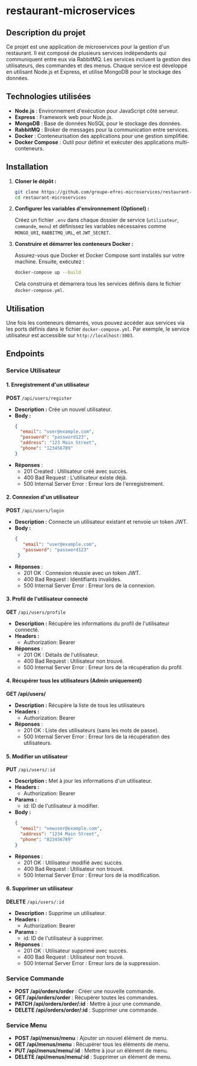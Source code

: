 # restaurant-microservices

## Description du projet

Ce projet est une application de microservices pour la gestion d'un restaurant. Il est composé de plusieurs services indépendants qui communiquent entre eux via RabbitMQ. Les services incluent la gestion des utilisateurs, des commandes et des menus. Chaque service est développé en utilisant Node.js et Express, et utilise MongoDB pour le stockage des données.

## Technologies utilisées

- **Node.js** : Environnement d'exécution pour JavaScript côté serveur.
- **Express** : Framework web pour Node.js.
- **MongoDB** : Base de données NoSQL pour le stockage des données.
- **RabbitMQ** : Broker de messages pour la communication entre services.
- **Docker** : Conteneurisation des applications pour une gestion simplifiée.
- **Docker Compose** : Outil pour définir et exécuter des applications multi-conteneurs.

## Installation

1. **Cloner le dépôt :**

   ```bash
   git clone https://github.com/groupe-efrei-microservices/restaurant-microservices.git
   cd restaurant-microservices
   ```

2. **Configurer les variables d'environnement (Optionel) :**

   Créez un fichier `.env` dans chaque dossier de service (`utilisateur`, `commande`, `menu`) et définissez les variables nécessaires comme `MONGO_URI`, `RABBITMQ_URL`, et `JWT_SECRET`.

3. **Construire et démarrer les conteneurs Docker :**

   Assurez-vous que Docker et Docker Compose sont installés sur votre machine. Ensuite, exécutez :

   ```bash
   docker-compose up --build
   ```

   Cela construira et démarrera tous les services définis dans le fichier `docker-compose.yml`.

## Utilisation

Une fois les conteneurs démarrés, vous pouvez accéder aux services via les ports définis dans le fichier `docker-compose.yml`. Par exemple, le service utilisateur est accessible sur `http://localhost:3003`.

## Endpoints

### Service Utilisateur

#### 1. Enregistrement d'un utilisateur
**POST** `/api/users/register`

- **Description :** Crée un nouvel utilisateur.
- **Body :**
  ```json
  {
    "email": "user@example.com",
    "password": "password123",
    "address": "123 Main Street",
    "phone": "123456789"
  }
- **Réponses** :
   - 201 Created : Utilisateur créé avec succès.
   - 400 Bad Request : L'utilisateur existe déjà.
   - 500 Internal Server Error : Erreur lors de l'enregistrement.

#### 2. Connexion d'un utilisateur
**POST** `/api/users/login`

- **Description :** Connecte un utilisateur existant et renvoie un token JWT.
- **Body :**
  ```json
  {
     "email": "user@example.com",
     "password": "password123"
   }
- **Réponses** :
   - 201 OK : Connexion réussie avec un token JWT.
   - 400 Bad Request : Identifiants invalides.
   - 500 Internal Server Error : Erreur lors de la connexion.

#### 3. Profil de l'utilisateur connecté
**GET** `/api/users/profile`

- **Description :** Récupère les informations du profil de l'utilisateur connecté.
- **Headers :**
  - Authorization: Bearer <token>
- **Réponses** :
   - 201 OK : Détails de l'utilisateur.
   - 400 Bad Request : Utilisateur non trouvé.
   - 500 Internal Server Error : Erreur lors de la récupération du profil.

#### 4. Récupérer tous les utilisateurs (Admin uniquement)
**GET /api/users/** 
- **Description :** Récupère la liste de tous les utilisateurs
- **Headers :**
  - Authorization: Bearer <token>
- **Réponses** :
   - 201 OK : Liste des utilisateurs (sans les mots de passe).
   - 500 Internal Server Error : Erreur lors de la récupération des utilisateurs.

#### 5. Modifier un utilisateur
**PUT** `/api/users/:id`

- **Description :** Met à jour les informations d'un utilisateur.
- **Headers :**
  - Authorization: Bearer <token>
- **Params :**
  - id: ID de l'utilisateur à modifier.
- **Body :**
  ```json
  {
    "email": "newuser@example.com",
    "address": "1234 Main Street",
    "phone": "023456789"
  }
- **Réponses** :
   - 201 OK : Utilisateur modifié avec succès.
   - 400 Bad Request : Utilisateur non trouvé.
   - 500 Internal Server Error : Erreur lors de la modification.

#### 6. Supprimer un utilisateur
**DELETE** `/api/users/:id`

- **Description :** Supprime un utilisateur.
- **Headers :**
  - Authorization: Bearer <token>
- **Params :**
  - id: ID de l'utilisateur à supprimer.
- **Réponses** :
   - 201 OK : Utilisateur supprimé avec succès.
   - 400 Bad Request : Utilisateur non trouvé.
   - 500 Internal Server Error : Erreur lors de la suppression.

### Service Commande

- **POST /api/orders/order** : Créer une nouvelle commande.
- **GET /api/orders/order** : Récupérer toutes les commandes.
- **PATCH /api/orders/order/:id** : Mettre à jour une commande.
- **DELETE /api/orders/order/:id** : Supprimer une commande.

### Service Menu

- **POST /api/menus/menu** : Ajouter un nouvel élément de menu.
- **GET /api/menus/menu** : Récupérer tous les éléments de menu.
- **PUT /api/menus/menu/:id** : Mettre à jour un élément de menu.
- **DELETE /api/menus/menu/:id** : Supprimer un élément de menu.
